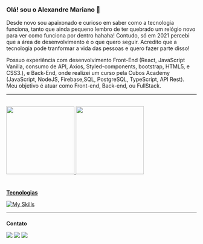 
### Olá! sou o Alexandre Mariano 👋
 
Desde novo sou apaixonado e curioso em saber como a tecnologia funciona, tanto que ainda pequeno lembro de ter quebrado um relógio novo para ver como funciona por dentro hahaha! Contudo, só em 2021 percebi que a área de desenvolvimento é o que quero seguir.
Acredito que a tecnologia pode tranformar a vida das pessoas e quero fazer parte disso!

 Possuo experiência com desenvolvimento Front-End (React, JavaScript Vanilla, consumo de API, Axios, Styled-components, bootstrap, HTML5, e CSS3.), e Back-End, onde realizei um curso pela Cubos Academy (JavaScript, NodeJS, Firebase,SQL, PostgreSQL, TypeScript, API Rest).
Meu objetivo é atuar como Front-end, Back-end, ou FullStack.



<hr>
<br>
 <div>
  <a href="https://github.com/alexandreSouza31/">
  <img height="180em" src="[https://github-readme-stats.vercel.app/api?](https://github-readme-stats-git-masterrstaa-rickstaa.vercel.app/api?)username=alexandre_mariano&show_icons=true&theme=dracula&include_all_commits=true&count_private=true"/>
  <img height="180em" src="https://github-readme-stats-git-masterrstaa-rickstaa.vercel.app/api/top-langs/?username=alexandreSouza31&layout=compact&langs_count=112&theme=dracula"/>
   
  
</div>
 
<br>

<h4 style="margin-bottom: 10px">Tecnologias</h4>

[![My Skills](https://skillicons.dev/icons?i=cs,js,react,vite,nodejs,express,firebase,postgres,styledcomponents,bootstrap,css,html,git&theme=light)](https://skillicons.dev)
<!--[![My Skills](https://skillicons.dev/icons?i=js,react,vite,nodejs,express,ts,firebase,postgres,styledcomponents,bootstrap,css,html,git&theme=light)](https://skillicons.dev)-->

 <hr>
<div> 
<h4 style="margin-bottom: 10px">Contato</h4>
 
  <a href = "mailto:alexandre31_m@hotmail.com"><img src="https://img.shields.io/badge/Microsoft_Outlook-0078D4?style=for-the-badge&logo=microsoft-outlook&logoColor=white" target="_blank"></a>
 <a href="https://discord.com/channels/@me/831222330206322699" target="_blank"><img src="https://img.shields.io/badge/-Discord-%23E4405F?style=for-the-badge&logo=discord&logoColor=white" target="_blank"></a>
  <a href="https://www.linkedin.com/in/alexandremariano31/" target="_blank"><img src="https://img.shields.io/badge/-LinkedIn-%230077B5?style=for-the-badge&logo=linkedin&logoColor=white" target="_blank"></a> 

 <!--![Snake animation](https://github.com/mfcastilho/mfcastilho/blob/output/github-contribution-grid-snake.svg)-->
 
</div>

